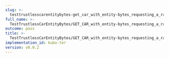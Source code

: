 ```yaml
---
slug: >-
  testtrustlesscarentitybytes-get_car_with_entity-bytes_requesting_a_range_from_the_end_of_a_file_(format-car)
full_name: >-
  TestTrustlessCarEntityBytes/GET_CAR_with_entity-bytes_requesting_a_range_from_the_end_of_a_file_(format=car)
outcome: pass
title: >-
  TestTrustlessCarEntityBytes/GET_CAR_with_entity-bytes_requesting_a_range_from_the_end_of_a_file_(format=car)
implementation_id: kubo-ter
version: v0.0.2
---
```


